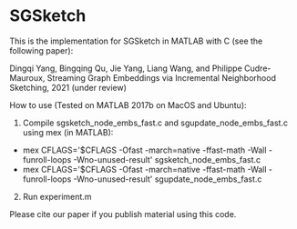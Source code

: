 # SGSketch
This is the implementation for SGSketch in MATLAB with C (see the following paper):

Dingqi Yang, Bingqing Qu, Jie Yang, Liang Wang, and Philippe Cudre-Mauroux, Streaming Graph Embeddings via Incremental Neighborhood Sketching, 2021 (under review)

How to use (Tested on MATLAB 2017b on MacOS and Ubuntu):
1. Compile sgsketch_node_embs_fast.c and sgupdate_node_embs_fast.c using mex (in MATLAB): 
  - mex CFLAGS='$CFLAGS -Ofast -march=native -ffast-math -Wall -funroll-loops -Wno-unused-result' sgsketch_node_embs_fast.c
  - mex CFLAGS='$CFLAGS -Ofast -march=native -ffast-math -Wall -funroll-loops -Wno-unused-result' sgupdate_node_embs_fast.c

2. Run experiment.m

Please cite our paper if you publish material using this code. 
